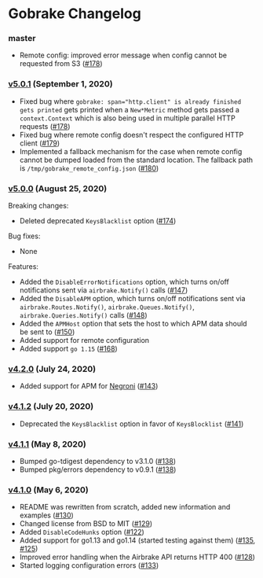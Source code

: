 Gobrake Changelog
=================

### master

* Remote config: improved error message when config cannot be requested from S3
  ([#178](https://github.com/airbrake/gobrake/pull/178))

### [v5.0.1][v5.0.1] (September 1, 2020)

* Fixed bug where `gobrake: span="http.client" is already finished gets printed`
  gets printed when a `New*Metric` method gets passed a `context.Context` which
  is also being used in multiple parallel HTTP requests
  ([#178](https://github.com/airbrake/gobrake/pull/178))
* Fixed bug where remote config doesn't respect the configured HTTP client
  ([#179](https://github.com/airbrake/gobrake/pull/179))
* Implemented a fallback mechanism for the case when remote config cannot be
  dumped loaded from the standard location. The fallback path is
  `/tmp/gobrake_remote_config.json`
  ([#180](https://github.com/airbrake/gobrake/pull/180))

### [v5.0.0][v5.0.0] (August 25, 2020)

Breaking changes:

* Deleted deprecated `KeysBlacklist` option
  ([#174](https://github.com/airbrake/gobrake/pull/174))

Bug fixes:

* None

Features:

* Added the `DisableErrorNotifications` option, which turns on/off notifications
  sent via `airbrake.Notify()` calls
  ([#147](https://github.com/airbrake/gobrake/pull/147))
* Added the `DisableAPM` option, which turns on/off notifications
  sent via `airbrake.Routes.Notify()`, `airbrake.Queues.Notify()`,
  `airbrake.Queries.Notify()` calls
  ([#148](https://github.com/airbrake/gobrake/pull/148))
* Added the `APMHost` option that sets the host to which APM data should be sent
  to ([#150](https://github.com/airbrake/gobrake/pull/150))
* Added support for remote configuration
* Added support `go 1.15` ([#168](https://github.com/airbrake/gobrake/pull/168))

### [v4.2.0][v4.2.0] (July 24, 2020)

* Added support for APM for [Negroni](https://github.com/urfave/negroni)
  ([#143](https://github.com/airbrake/gobrake/pull/143))

### [v4.1.2][v4.1.2] (July 20, 2020)

* Deprecated the `KeysBlacklist` option in favor of `KeysBlocklist`
  ([#141](https://github.com/airbrake/gobrake/pull/141))

### [v4.1.1][v4.1.1] (May 8, 2020)

* Bumped go-tdigest dependency to v3.1.0
  ([#138](https://github.com/airbrake/gobrake/pull/138))
* Bumped pkg/errors dependency to v0.9.1
  ([#138](https://github.com/airbrake/gobrake/pull/138))

### [v4.1.0][v4.1.0] (May 6, 2020)

* README was rewritten from scratch, added new information and examples
  ([#130](https://github.com/airbrake/gobrake/pull/130))
* Changed license from BSD to MIT
  ([#129](https://github.com/airbrake/gobrake/pull/129))
* Added `DisableCodeHunks` option
  ([#122](https://github.com/airbrake/gobrake/pull/122))
* Added support for go1.13 and go1.14 (started testing against them)
  ([#135](https://github.com/airbrake/gobrake/pull/135),
  [#125](https://github.com/airbrake/gobrake/pull/125))
* Improved error handling when the Airbrake API returns HTTP 400
  ([#128](https://github.com/airbrake/gobrake/pull/128))
* Started logging configuration errors
  ([#133](https://github.com/airbrake/gobrake/pull/133))

[v4.1.0]: https://github.com/airbrake/gobrake/releases/tag/v4.1.0
[v4.1.1]: https://github.com/airbrake/gobrake/releases/tag/v4.1.1
[v4.1.2]: https://github.com/airbrake/gobrake/releases/tag/v4.1.2
[v4.2.0]: https://github.com/airbrake/gobrake/releases/tag/v4.2.0
[v5.0.0]: https://github.com/airbrake/gobrake/releases/tag/v5.0.0
[v5.0.1]: https://github.com/airbrake/gobrake/releases/tag/v5.0.1
